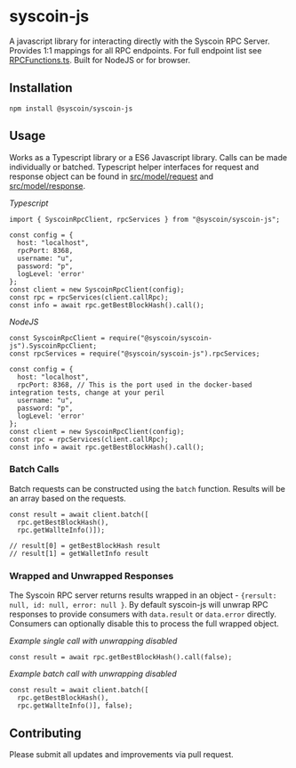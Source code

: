 # syscoin-js

A javascript library for interacting directly with the Syscoin RPC Server. Provides 1:1 mappings for all RPC endpoints. For full 
endpoint list see [RPCFunctions.ts](https://github.com/syscoin/syscoin-js/blob/develop/src/RPCServiceFunctions.ts). Built for NodeJS or for browser.

## Installation

`npm install @syscoin/syscoin-js`

## Usage 

Works as a Typescript library or a ES6 Javascript library. Calls can be made individually or batched. Typescript helper interfaces for 
request and response object can be found in [src/model/request](https://github.com/syscoin/syscoin-js/blob/develop/src/model/request) and 
[src/model/response](https://github.com/syscoin/syscoin-js/blob/develop/src/model/response).  

*Typescript*
```
import { SyscoinRpcClient, rpcServices } from "@syscoin/syscoin-js";

const config = {
  host: "localhost",
  rpcPort: 8368,
  username: "u",
  password: "p",
  logLevel: 'error'
};
const client = new SyscoinRpcClient(config);
const rpc = rpcServices(client.callRpc);
const info = await rpc.getBestBlockHash().call();
```

*NodeJS*
```
const SyscoinRpcClient = require("@syscoin/syscoin-js").SyscoinRpcClient;
const rpcServices = require("@syscoin/syscoin-js").rpcServices;

const config = {
  host: "localhost",
  rpcPort: 8368, // This is the port used in the docker-based integration tests, change at your peril
  username: "u",
  password: "p",
  logLevel: 'error'
};
const client = new SyscoinRpcClient(config);
const rpc = rpcServices(client.callRpc);
const info = await rpc.getBestBlockHash().call();
```

### Batch Calls

Batch requests can be constructed using the `batch` function. Results will be an array based on the requests.
```
const result = await client.batch([
  rpc.getBestBlockHash(),
  rpc.getWallteInfo()]);

// result[0] = getBestBlockHash result
// result[1] = getWalletInfo result

```

### Wrapped and Unwrapped Responses

The Syscoin RPC server returns results wrapped in an object - `{rersult: null, id: null, error: null }`. By default 
syscoin-js will unwrap RPC responses to provide consumers with `data.result` or `data.error` directly. Consumers can 
optionally disable this to process the full wrapped object. 

*Example single call with unwrapping disabled*
```
const result = await rpc.getBestBlockHash().call(false);
```

*Example batch call with unwrapping disabled*
```
const result = await client.batch([
  rpc.getBestBlockHash(),
  rpc.getWallteInfo()], false);
```

## Contributing

Please submit all updates and improvements via pull request.

